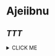 # Ajeiibnu
## _TTT_
<details><summary>CLICK ME</summary>
<p>

#### YOOOOO!

```
   print "Hello World!"
```

</p>
</details>

